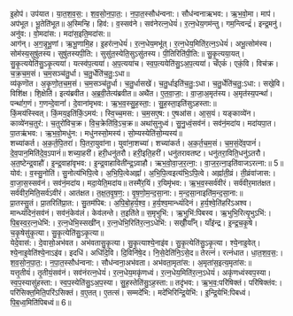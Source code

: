 

  
इ॒होप॑। उप॑यात। या॒त॒श॒व॒स॒:। श॒व॒सो॒न॒पा॒त॒:। न॒पा॒त॒स्सौध॑न्वना:। सौध॑न्वनाऋभव:। ऋ॒भ॒वो॒मा। माप॑। अप॑भूत। भू॒तेति॑भूत॥ अ॒स्मिन्हि। हिव॑:। व॒स्सव॑ने। सव॑नेरत्न॒धेयं॑। र॒त्न॒धेय॒गम॑न्तु। गम॒न्त्विन्द्रं॑। इन्द्र॒मनु॑। अनु॑व:। वो॒मदा॑स:। मदा॑स॒इति॒मदा॑स:॥  
आग॑न्। अ॒ग॒न्नृ॒भू॒णां। ऋ॒भू॒णामि॒ह। इ॒हर॑त्न॒धेयं॑। र॒त्न॒धेय॒मभू॑त्। र॒त्न॒धेय॒मिति॑र॒त्न॒ऽधेयं॑। अभू॒त्सोम॑स्य। सोम॑स्य॒सुषु॑तस्य। सुषु॑तस्यपी॒ति:। सुसु॑त॒स्येति॒सुऽसु॑तस्य। पी॒तिरिति॑पी॒ति:॥ सु॒कृ॒त्यया॒यत्। सु॒कृ॒त्ययेति॑सु॒ऽकृ॒त्यया॑। यत्स्व॑प॒त्यया॑। अ॒प॒त्यया॑च। स्व॒प॒त्ययेति॑सु॒ऽअ॒प॒त्यया॑। चँएकं॑। एकं॒वि। विच॑क्र। च॒क्र॒च॒म॒सं। च॒म॒सञ्च॑तु॒र्धा। च॒तु॒र्धेति॑च॒तु॒:ऽधा॥  
व्य॑कृणॊत। अ॒कृ॒णो॒त॒च॒म॒सं। च॒म॒सञ्च॑तु॒र्धा। च॒तु॒र्धासखे॑। च॒तु॒र्धाइति॑च॒तु॒:ऽधा। च॒तु॒र्धेति॑च॒तु॒:ऽधा:। सखे॒वि। विशि॑क्ष। शि॒क्षेति॑। इत्य॑ब्रवीत। अ॒ब्र॒वी॒तेत्य॑ब्रवीत॥ अथै॑त। ए॒त॒वा॒जा॒:। वा॒जा॒अ॒मृत॑स्य। अ॒मृत॑स्य॒पन्थां॑। पन्थां॑ग॒णं। ग॒णन्दे॒वानां॑। दे॒वाना॑मृभव:। ऋ॒भ॒व॒स्सु॒ह॒स्ता॒:। सु॒ह॒स्ता॒इति॑सुऽहस्ता:॥  
किं॒मय॑स्स्वित्। किं॒मय॒इति॑किं॒ऽमय॑:। स्वि॒च्च॒मस:। च॒म॒सए॒ष:। ए॒षआ॑स। आ॒स॒यं। यङ्काव्ये॑न। काव्ये॑नच॒तुर॑:। च॒तुरो॑विच॒क्र। वि॒च॒क्रेति॑वि॒ऽच॒क्र॥ अथा॑सुनुध्वं। सु॒नु॒ध्वं॒सव॑नं। सव॑नं॒मदा॑य। मदा॑यपा॒त। पा॒तऋ॑भव:। ऋ॒भ॒वो॒मधु॑न:। मधु॑नस्सो॒मस्य॑। सो॒म्यस्येति॑सो॒म्यस्य॑॥  
शच्या॑कर्त। अ॒क॒र्त॒पि॒तरा॑। पि॒तरा॒युवा॑ना। युवा॑ना॒शच्या॑। शच्या॑कर्त। अ॒क॒र्त॒च॒म॒सं। च॒म॒सं॒दे॑व॒पानं॑। दे॒व॒पान॒मिति॑दे॒व॒ऽपानं॑॥ शच्या॒हरी॑। हरी॒धनु॑तरौ। हरी॒इति॒हरी॑। धनु॑तरावतष्ट। धनु॑तरा॒विति॒धनु॑ऽतरौ। अ॒त॒ष्टेन्द्र॒वाहौ॑। इ॒न्द्र॒वाहा॑वृभव:। इ॒न्द्र॒वाहाविती॑न्द्र॒ऽवाहौ। ऋभ॒वो॒वा॒ज॒र॒त्ना॒:। वा॒ज॒र॒त्ना॒इति॑वाजऽरत्ना:॥ 5॥  
योव॑:। व॒स्सु॒नोति॑। सु॒नोत्य॑भिपि॒त्वे। अ॒भि॒पि॒त्वेअह्नां॑। अ॒भि॒पि॒त्वइत्य॑भि॒ऽपि॒त्वे। अह्नां॑ती॒व्रं। ती॒व्रंवा॑जास:। वा॒जा॒स॒स्सव॑नं। सव॑नं॒मदा॑य। मदा॒येति॒मदा॑य॥ तस्मै॑र॒यिं। र॒यिमृ॑भव:। ऋ॒भ॒व॒स्सर्व॑वीरं। सर्व॑वीर॒मात॑क्षत। सर्व॑वीर॒मिति॒सर्व॑ऽवीरं। आत॑क्षत। त॒क्ष॒त॒वृ॒ष॒ण॒:। वृ॒ष॒णो॒म॒न्द॒सा॒ना:। म॒न्द॒सा॒नाइति॑म॒न्द॒सा॒ना:॥  
प्रा॒तस्सु॒तं। प्रा॒तरिति॑प्रा॒त:। सु॒तम॑पिब:। अ॒पि॒बो॒ह॒र्य॒श्व॒। ह॒र्य॒श्व॒मान्ध्यं॑दिनं। ह॒र्य॒श्वे॒ति॑हरि॑ऽअश्व। मान्ध्यं॑दिनं॒सव॑नं। सव॑नं॒केव॑लं। केव॑लन्ते। त॒इति॑ते॥ स॒मृभुभि॑:। ऋ॒भुभि॑:पिबस्व। ऋ॒भुभि॒रित्यृ॒भुऽभि॑:। पि॒ब॒स्व॒र॒त्न॒धेभि॑:। र॒त्न॒धेभि॒स्सखी॑न्। र॒त्न॒धेभि॒रिति॑र॒त्न॒ऽधेभि॑:। सखीँ॒र्याँन्। याँइ॑न्द्र। इ॒न्द्र॒च॒कृ॒षे। च॒कृ॒षेसु॑कृ॒त्या। सु॒कृ॒त्येति॑सु॒ऽकृ॒त्या॥  
येदे॒वास॑:। दे॒वासो॒अभ॑वत। अभ॑वतासु॒कृ॒त्या। सु॒कृ॒त्याश्ये॒नाइ॑व। सु॒कृ॒त्येति॑सु॒ऽकृ॒त्या। श्ये॒नाइ॒वेत्। श्ये॒नाइ॒वेति॑श्ये॒नाऽइ॑व। इदधि॑। अधि॑दि॒वि। दि॒विनि॑षे॒द। नि॒से॒देति॑नि॒ऽसे॒द॥ तेरत्नं॑। रत्नं॑धात। धा॒त॒श॒व॒स॒:। श॒व॒सो॒न॒पा॒त॒:। न॒पा॒त॒स्सौध॑न्वना:। सौध॑न्वना॒अभ॑वता। अभ॑वता॒मृता॑स:। अ॒मृता॑स॒इत्य॒मृता॑स:॥  
यत्तृ॒तीयं॑। तृ॒तीयं॒सव॑नं। सव॑नंरत्न॒धेयं॑। र॒त्न॒धेय॒मकृ॑णध्वं। र॒त्न॒धेय॒मिति॑र॒त्न॒ऽधेयं॑। अकृ॑णध्वंस्वप॒स्या। स्व॒प॒स्यासु॑हस्ता:। स्व॒प॒स्येति॑सु॒ऽअ॒प॒स्या। सु॒ह॒स्तेति॑सु॒ऽह॒स्ता:॥ तदृ॑भव:। ऋ॒भ॒व॒:परि॑षिक्तं। परि॑षिक्तंव:। परि॑सिक्त॒मिति॒परि॑ऽसिक्तं। व॒ए॒तत्। ए॒तत्सं। सम्मदे॑भि:। मदे॑भिरिन्द्रि॒येभि॑:। इ॒न्द्रि॒येभि॑:पिबध्वं। पि॒ब॒ध्व॒मिति॑पिबध्वं॥ 6॥  
